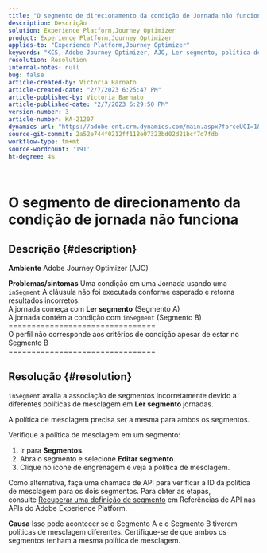 ```yaml
---
title: "O segmento de direcionamento da condição de Jornada não funciona"
description: Descrição
solution: Experience Platform,Journey Optimizer
product: Experience Platform,Journey Optimizer
applies-to: "Experience Platform,Journey Optimizer"
keywords: "KCS, Adobe Journey Optimizer, AJO, Ler segmento, política de mesclagem, cláusula do segmento"
resolution: Resolution
internal-notes: null
bug: false
article-created-by: Victoria Barnato
article-created-date: "2/7/2023 6:25:47 PM"
article-published-by: Victoria Barnato
article-published-date: "2/7/2023 6:29:50 PM"
version-number: 3
article-number: KA-21207
dynamics-url: "https://adobe-ent.crm.dynamics.com/main.aspx?forceUCI=1&pagetype=entityrecord&etn=knowledgearticle&id=b8c3cbd1-14a7-ed11-aad1-6045bd0065f9"
source-git-commit: 2a52e744f0212ff118e07323bd02d21bcf7d7fdb
workflow-type: tm+mt
source-wordcount: '191'
ht-degree: 4%

---
```


# O segmento de direcionamento da condição de jornada não funciona

## Descrição {#description}

<b>Ambiente</b>
Adobe Journey Optimizer (AJO)


<b>Problemas/sintomas</b>
Uma condição em uma Jornada usando uma `inSegment` A cláusula não foi executada conforme esperado e retorna resultados incorretos:
<br>A jornada começa com <b>Ler segmento</b> (Segmento A)
<br>A jornada contém a condição com `inSegment` (Segmento B)
<br>================================
<br>O perfil não corresponde aos critérios de condição apesar de estar no Segmento B
<br>================================

## Resolução {#resolution}


`inSegment` avalia a associação de segmentos incorretamente devido a diferentes políticas de mesclagem em <b>Ler segmento </b>jornadas.

A política de mesclagem precisa ser a mesma para ambos os segmentos.

Verifique a política de mesclagem em um segmento:

1. Ir para <b>Segmentos</b>.
2. Abra o segmento e selecione <b>Editar segmento</b>.
3. Clique no ícone de engrenagem e veja a política de mesclagem.


Como alternativa, faça uma chamada de API para verificar a ID da política de mesclagem para os dois segmentos. Para obter as etapas, consulte [Recuperar uma definição de segmento](https://developer.adobe.com/experience-platform-apis/references/segmentation/#tag/Segment-definitions/operation/retrieveSegmentDefinitionById) em Referências de API nas APIs do Adobe Experience Platform.


<b>Causa</b>
Isso pode acontecer se o Segmento A e o Segmento B tiverem políticas de mesclagem diferentes. Certifique-se de que ambos os segmentos tenham a mesma política de mesclagem.
